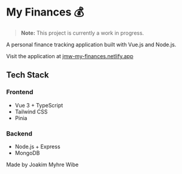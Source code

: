 # My Finances 💰

> **Note:** This project is currently a work in progress.

A personal finance tracking application built with Vue.js and Node.js.

Visit the application at [jmw-my-finances.netlify.app](https://jmw-my-finances.netlify.app)

## Tech Stack

### Frontend
- Vue 3 + TypeScript
- Tailwind CSS
- Pinia

### Backend
- Node.js + Express
- MongoDB

Made by Joakim Myhre Wibe
